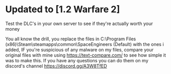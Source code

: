 # Updated to [1.2 Warfare 2]
Test the DLC's in your own server to see if they're actually worth your money

You all know the drill, you replace the files in C:\Program Files (x86)\Steam\steamapps\common\SpaceEngineers  (Default)
with the ones i added, IF you're suspicious of any malware on my files, compare your original files with mine using https://text-compare.com/ to see
how simple it was to make this.
If you have any questions you can do them on my discord's channel https://discord.gg/A3W8TfED
